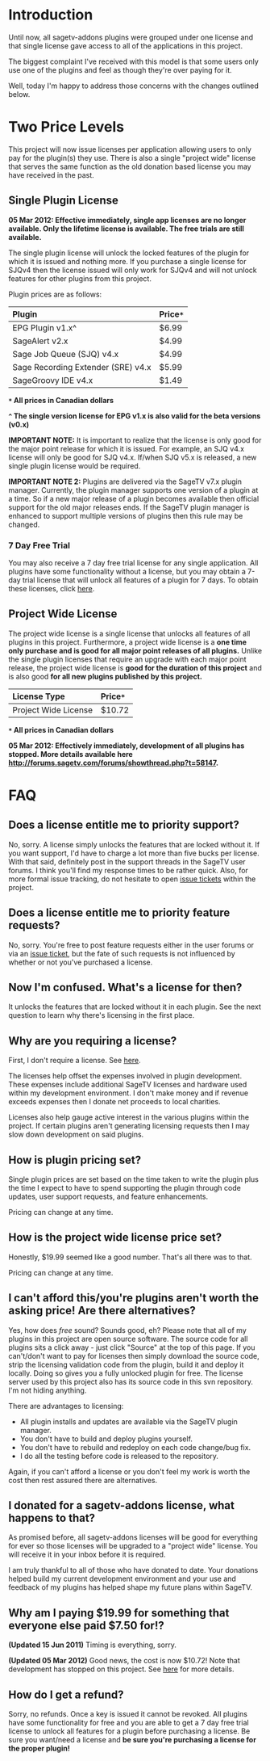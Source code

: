 

# Introduction #

Until now, all sagetv-addons plugins were grouped under one license and that single license gave access to all of the applications in this project.

The biggest complaint I've received with this model is that some users only use one of the plugins and feel as though they're over paying for it.

Well, today I'm happy to address those concerns with the changes outlined below.

# Two Price Levels #

This project will now issue licenses per application allowing users to only pay for the plugin(s) they use.  There is also a single "project wide" license that serves the same function as the old donation based license you may have received in the past.

## Single Plugin License ##

**05 Mar 2012: Effective immediately, single app licenses are no longer available.  Only the lifetime license is available.  The free trials are still available.**

The single plugin license will unlock the locked features of the plugin for which it is issued and nothing more.  If you purchase a single license for SJQv4 then the license issued will only work for SJQv4 and will not unlock features for other plugins from this project.

Plugin prices are as follows:

| **Plugin** | **Price`*`** |
|:-----------|:-------------|
| EPG Plugin v1.x^ | $6.99 |
| SageAlert v2.x | $4.99 |
| Sage Job Queue (SJQ) v4.x | $4.99 |
| Sage Recording Extender (SRE) v4.x | $5.99 |
| SageGroovy IDE v4.x | $1.49 |

**`*` All prices in Canadian dollars**

**`^` The single version license for EPG v1.x is also valid for the beta versions (v0.x)**

**IMPORTANT NOTE:** It is important to realize that the license is only good for the major point release for which it is issued.  For example, an SJQ v4.x license will only be good for SJQ v4.x.  If/when SJQ v5.x is released, a new single plugin license would be required.

**IMPORTANT NOTE 2:** Plugins are delivered via the SageTV v7.x plugin manager.  Currently, the plugin manager supports one version of a plugin at a time. So if a new major release of a plugin becomes available then official support for the old major releases ends.  If the SageTV plugin manager is enhanced to support multiple versions of plugins then this rule may be changed.

### 7 Day Free Trial ###

You may also receive a 7 day free trial license for any single application.  All plugins have some functionality without a license, but you may obtain a 7-day trial license that will unlock all features of a plugin for 7 days.  To obtain these licenses, click [here](http://gateway.battams.ca/licmgr/trial.html).

## Project Wide License ##

The project wide license is a single license that unlocks all features of all plugins in this project.  Furthermore, a project wide license is a **one time only purchase and is good for all major point releases of all plugins.**  Unlike the single plugin licenses that require an upgrade with each major point release, the project wide license is **good for the duration of this project** and is also good **for all new plugins published by this project.**

| **License Type** | **Price`*`** |
|:-----------------|:-------------|
| Project Wide License | $10.72 |

**`*` All prices in Canadian dollars**

**05 Mar 2012: Effectively immediately, development of all plugins has stopped.  More details available here http://forums.sagetv.com/forums/showthread.php?t=58147.**

# FAQ #

## Does a license entitle me to priority support? ##

No, sorry.  A license simply unlocks the features that are locked without it.  If you want support, I'd have to charge a lot more than five bucks per license.  With that said, definitely post in the support threads in the SageTV user forums.  I think you'll find my response times to be rather quick.  Also, for more formal issue tracking, do not hesitate to open [issue tickets](http://code.google.com/p/sagetv-addons/issues/list) within the project.

## Does a license entitle me to priority feature requests? ##

No, sorry.  You're free to post feature requests either in the user forums or via an [issue ticket](http://code.google.com/p/sagetv-addons/issues/list), but the fate of such requests is not influenced by whether or not you've purchased a license.

## Now I'm confused.  What's a license for then? ##

It unlocks the features that are locked without it in each plugin.  See the next question to learn why there's licensing in the first place.

## Why are you requiring a license? ##

First, I don't require a license.  See [here](http://code.google.com/p/sagetv-addons/wiki/PluginPricing#I_can't_afford_this/you're_plugins_aren't_worth_t).

The licenses help offset the expenses involved in plugin development.  These expenses include additional SageTV licenses and hardware used within my development environment.  I don't make money and if revenue exceeds expenses then I donate net proceeds to local charities.

Licenses also help gauge active interest in the various plugins within the project.  If certain plugins aren't generating licensing requests  then I may slow down development on said plugins.

## How is plugin pricing set? ##

Single plugin prices are set based on the time taken to write the plugin plus the time I expect to have to spend supporting the plugin through code updates, user support requests, and feature enhancements.

Pricing can change at any time.

## How is the project wide license price set? ##

Honestly, $19.99 seemed like a good number.  That's all there was to that.

Pricing can change at any time.

## I can't afford this/you're plugins aren't worth the asking price!  Are there alternatives? ##

Yes, how does _free_ sound?  Sounds good, eh?  Please note that all of my plugins in this project are open source software.  The source code for all plugins sits a click away - just click "Source" at the top of this page.  If you can't/don't want to pay for licenses then simply download the source code, strip the licensing validation code from the plugin, build it and deploy it locally.  Doing so gives you a fully unlocked plugin for free.  The license server used by this project also has its source code in this svn repository.  I'm not hiding anything.

There are advantages to licensing:

  * All plugin installs and updates are available via the SageTV plugin manager.
  * You don't have to build and deploy plugins yourself.
  * You don't have to rebuild and redeploy on each code change/bug fix.
  * I do all the testing before code is released to the repository.

Again, if you can't afford a license or you don't feel my work is worth the cost then rest assured there are alternatives.

## I donated for a sagetv-addons license, what happens to that? ##

As promised before, all sagetv-addons licenses will be good for everything for ever so those licenses will be upgraded to a "project wide" license.  You will receive it in your inbox before it is required.

I am truly thankful to all of those who have donated to date.  Your donations helped build my current development environment and your use and feedback of my plugins has helped shape my future plans within SageTV.

## Why am I paying $19.99 for something that everyone else paid $7.50 for!? ##

**(Updated 15 Jun 2011)** Timing is everything, sorry.

**(Updated 05 Mar 2012)** Good news, the cost is now $10.72!  Note that development has stopped on this project.  See [here](http://forums.sagetv.com/forums/showthread.php?t=58147) for more details.

## How do I get a refund? ##

Sorry, no refunds.  Once a key is issued it cannot be revoked.  All plugins have some functionality for free and you are able to get a 7 day free trial license to unlock all features for a plugin before purchasing a license.  Be sure you want/need a license and **be sure you're purchasing a license for the proper plugin!**